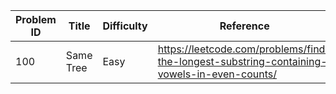 | Problem ID | Title | Difficulty | Reference
| --- | --- | --- | ---
| 100 | Same Tree | Easy | https://leetcode.com/problems/find-the-longest-substring-containing-vowels-in-even-counts/

